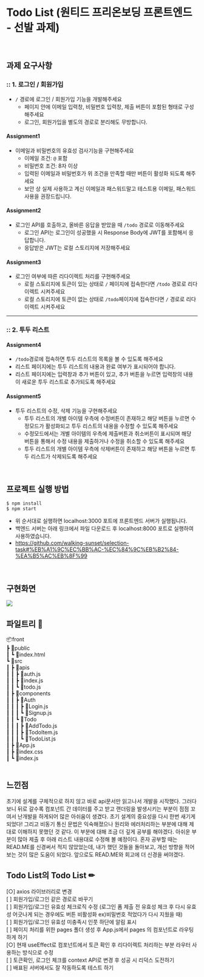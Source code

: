 
# Todo List (원티드 프리온보딩 프론트엔드 - 선발 과제)
<br/>

## 과제 요구사항

### :: 1. 로그인 / 회원가입
- `/` 경로에 로그인 / 회원가입 기능을 개발해주세요
  - 페이지 안에 이메일 입력창, 비밀번호 입력창, 제출 버튼이 포함된 형태로 구성해주세요
  - 로그인, 회원가입을 별도의 경로로 분리해도 무방합니다.

#### Assignment1

- 이메일과 비밀번호의 유효성 검사기능을 구현해주세요
  - 이메일 조건: `@` 포함
  - 비밀번호 조건: 8자 이상
  - 입력된 이메일과 비밀번호가 위 조건을 만족할 때만 버튼이 활성화 되도록 해주세요
  - 보안 상 실제 사용하고 계신 이메일과 패스워드말고 테스트용 이메일, 패스워드 사용을 권장드립니다.

#### Assignment2

- 로그인 API를 호출하고, 올바른 응답을 받았을 때 `/todo` 경로로 이동해주세요
  - 로그인 API는 로그인이 성공했을 시 Response Body에 JWT를 포함해서 응답합니다.
  - 응답받은 JWT는 로컬 스토리지에 저장해주세요

#### Assignment3

- 로그인 여부에 따른 리다이렉트 처리를 구현해주세요
  - 로컬 스토리지에 토큰이 있는 상태로 `/` 페이지에 접속한다면 `/todo` 경로로 리다이렉트 시켜주세요
  - 로컬 스토리지에 토큰이 없는 상태로 `/todo`페이지에 접속한다면 `/` 경로로 리다이렉트 시켜주세요

---

### :: 2. 투두 리스트

#### Assignment4

- `/todo`경로에 접속하면 투두 리스트의 목록을 볼 수 있도록 해주세요
- 리스트 페이지에는 투두 리스트의 내용과 완료 여부가 표시되어야 합니다.
- 리스트 페이지에는 입력창과 추가 버튼이 있고, 추가 버튼을 누르면 입력창의 내용이 새로운 투두 리스트로 추가되도록 해주세요

#### Assignment5

- 투두 리스트의 수정, 삭제 기능을 구현해주세요
  - 투두 리스트의 개별 아이템 우측에 수정버튼이 존재하고 해당 버튼을 누르면 수정모드가 활성화되고 투두 리스트의 내용을 수정할 수 있도록 해주세요
  - 수정모드에서는 개별 아이템의 우측에 제출버튼과 취소버튼이 표시되며 해당 버튼을 통해서 수정 내용을 제출하거나 수정을 취소할 수 있도록 해주세요
  - 투두 리스트의 개별 아이템 우측에 삭제버튼이 존재하고 해당 버튼을 누르면 투두 리스트가 삭제되도록 해주세요
 <br/>

## 프로젝트 실행 방법

    $ npm install
    $ npm start

-   위 순서대로 실행하면 localhost:3000 포트에 프론트엔드 서버가 실행됩니다.
-   백엔드 서버는 아래 링크에서 파일 다운로드 후 localhost:8000 포트로 실행하여 사용하였습니다.
-   https://github.com/walking-sunset/selection-task#%EB%A1%9C%EC%BB%AC-%EC%84%9C%EB%B2%84-%EA%B5%AC%EB%8F%99
  <br/>
  
## 구현화면 

<img src="https://user-images.githubusercontent.com/105709187/185537479-91d05e3b-db0f-484e-ba52-12dd4483d880.gif" />
<br/>

## 파일트리 📁

📦front  
 ┣ 📂public  
 ┃ ┗ 📜index.html  
 ┗ 📂src  
 ┃ ┣ 📂apis  
 ┃ ┃ ┣ 📜auth.js  
 ┃ ┃ ┣ 📜index.js  
 ┃ ┃ ┗ 📜todo.js  
 ┃ ┣ 📂components  
 ┃ ┃ ┣ 📂Auth  
 ┃ ┃ ┃ ┣ 📜Login.js  
 ┃ ┃ ┃ ┗ 📜Signup.js  
 ┃ ┃ ┗ 📂Todo  
 ┃ ┃ ┃ ┣ 📜AddTodo.js  
 ┃ ┃ ┃ ┣ 📜TodoItem.js  
 ┃ ┃ ┃ ┗ 📜TodoList.js  
 ┃ ┣ 📜App.js  
 ┃ ┣ 📜index.css  
 ┃ ┗ 📜index.js
<br/>
<br/>


## 느낀점

초기에 설계를 구체적으로 하지 않고 바로 api문서만 읽고나서 개발을 시작했다. 그러다보니 뒤로 갈수록 컴포넌트 간 데이터를 주고 받고 랜더링을 발생시키는 부분이 점점 꼬여서 난개발을 하게되어 많은 아쉬움이 생겼다. 초기 설계의 중요성을 다시 한번 새기게 되었다! 그리고 비동기 통신 문법은 익숙해졌으나 원리와 에러처리하는 부분에 대해 제대로 이해하지 못했던 것 같다. 이 부분에 대해 조금 더 깊게 공부를 해야겠다. 아쉬운 부분이 많아 제출 후 아래 리스트 내용대로 수정해 볼 예정이다. 혼자 공부할 때는 READ.ME를 신경써서 적지 않았었는데, 내가 했던 것들을 돌아보고, 개선 방향을 적어보는 것이 많은 도움이 되었다. 앞으로도 READ.ME와 회고에 더 신경을 써야겠다. 
<br/>
## Todo List의 Todo List ✏

[○] axios 라이브러리로 변경<br/>
[ ] 회원가입/로그인 같은 경로로 바꾸기 <br/>
[ ] 회원가입/로그인 유효성 체크로직 수정 (로그인 폼 제출 전 유효성 체크 후 다시 유효성 어긋나게 되는 경우에도 버튼 비활성화 ex)비밀번호 적었다가 다시 지웠을 때)<br/>
[ ] 회원가입/로그인 유효성 미충족시 인풋 하단에 알림 표시<br/>
[ ] 페이지 처리를 위한 pages 폴더 생성 후 App.js에서 pages 의 컴포넌트로 라우팅하게 하기<br/>
[○] 현재 useEffect로 컴포넌트에서 토큰 확인 후 리다이렉트 처리하는 부분 라우터 사용하는 방식으로 수정<br/>
[ ] 토큰확인, 로그인 체크를 context API로 변경 후 성공 시 리덕스 도전하기<br/>
[ ] 배표된 서버에서도 잘 작동하도록 테스트 하기
